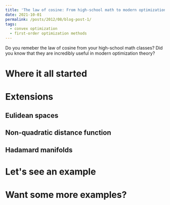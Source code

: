 ```yaml
---
title: 'The law of cosine: From high-school math to modern optimization theory'
date: 2021-10-01
permalink: /posts/2012/08/blog-post-1/
tags:
  - convex optimization
  - first-order optimization methods
---
```


Do you remeber the law of cosine from your high-school math classes? Did you know that they are incredibly useful in modern optimization theory? 

Where it all started
======

Extensions
======

Eulidean spaces
------

Non-quadratic distance function
------

Hadamard manifolds
------

Let's see an example
======

Want some more examples?
======
